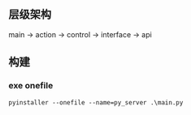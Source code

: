 ## 层级架构

main -> action -> control -> interface -> api

## 构建

### exe onefile

```shell
pyinstaller --onefile --name=py_server .\main.py
```
